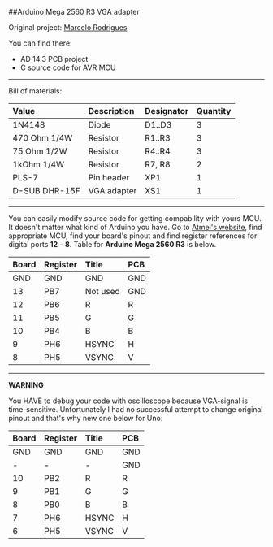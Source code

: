 ##Arduino Mega 2560 R3 VGA adapter

Original project: [Marcelo Rodrigues](http://garagelab.com/profiles/blogs/arduino-generated-vga-color-signal-complete)

You can find there:
- AD 14.3 PCB project
- C source code for AVR MCU

---
Bill of materials:

Value        |Description|Designator|Quantity
:------------|:----------|:---------|:-------
1N4148       |Diode      |D1..D3    |3
470 Ohm 1/4W |Resistor   |R1..R3    |3
75 Ohm 1/2W  |Resistor   |R4..R4    |3
1kOhm 1/4W   |Resistor   |R7, R8    |2
PLS-7        |Pin header |XP1       |1
D-SUB DHR-15F|VGA adapter|XS1       |1

---
You can easily modify source code for getting compability with yours MCU. It doesn't matter what kind of Arduino you have. Go to [Atmel's website](http://www.atmel.com/products/microcontrollers/avr/default.aspx), find appropriate MCU, find your board's pinout and find register references for digital ports **12** - **8**. Table for **Arduino Mega 2560 R3** is below.

Board|Register|Title   |PCB
:----|:-------|:-------|:--
GND  |GND     |GND     |GND
13   |PB7     |Not used|GND
12   |PB6     |R       |R
11   |PB5     |G       |G
10   |PB4     |B       |B
9    |PH6     |HSYNC   |H
8    |PH5     |VSYNC   |V

---
**WARNING**

You HAVE to debug your code with oscilloscope because VGA-signal is time-sensitive. Unfortunately I had no successful attempt to change original pinout and that's why new one below for Uno:

Board|Register|Title   |PCB
:----|:-------|:-------|:--
GND  |GND     |GND     |GND
-    |-       |-       |GND
10   |PB2     |R       |R
9    |PB1     |G       |G
8    |PB0     |B       |B
7    |PH6     |HSYNC   |H
6    |PH5     |VSYNC   |V